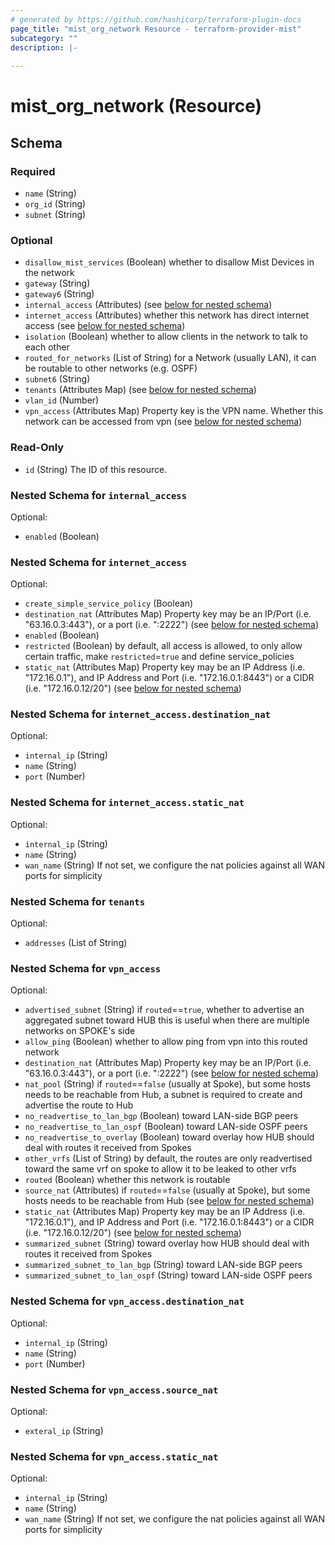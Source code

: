 ```yaml
---
# generated by https://github.com/hashicorp/terraform-plugin-docs
page_title: "mist_org_network Resource - terraform-provider-mist"
subcategory: ""
description: |-
  
---
```


# mist_org_network (Resource)





<!-- schema generated by tfplugindocs -->
## Schema

### Required

- `name` (String)
- `org_id` (String)
- `subnet` (String)

### Optional

- `disallow_mist_services` (Boolean) whether to disallow Mist Devices in the network
- `gateway` (String)
- `gateway6` (String)
- `internal_access` (Attributes) (see [below for nested schema](#nestedatt--internal_access))
- `internet_access` (Attributes) whether this network has direct internet access (see [below for nested schema](#nestedatt--internet_access))
- `isolation` (Boolean) whether to allow clients in the network to talk to each other
- `routed_for_networks` (List of String) for a Network (usually LAN), it can be routable to other networks (e.g. OSPF)
- `subnet6` (String)
- `tenants` (Attributes Map) (see [below for nested schema](#nestedatt--tenants))
- `vlan_id` (Number)
- `vpn_access` (Attributes Map) Property key is the VPN name. Whether this network can be accessed from vpn (see [below for nested schema](#nestedatt--vpn_access))

### Read-Only

- `id` (String) The ID of this resource.

<a id="nestedatt--internal_access"></a>
### Nested Schema for `internal_access`

Optional:

- `enabled` (Boolean)


<a id="nestedatt--internet_access"></a>
### Nested Schema for `internet_access`

Optional:

- `create_simple_service_policy` (Boolean)
- `destination_nat` (Attributes Map) Property key may be an IP/Port (i.e. "63.16.0.3:443"), or a port (i.e. ":2222") (see [below for nested schema](#nestedatt--internet_access--destination_nat))
- `enabled` (Boolean)
- `restricted` (Boolean) by default, all access is allowed, to only allow certain traffic, make `restricted`=`true` and define service_policies
- `static_nat` (Attributes Map) Property key may be an IP Address (i.e. "172.16.0.1"), and IP Address and Port (i.e. "172.16.0.1:8443") or a CIDR (i.e. "172.16.0.12/20") (see [below for nested schema](#nestedatt--internet_access--static_nat))

<a id="nestedatt--internet_access--destination_nat"></a>
### Nested Schema for `internet_access.destination_nat`

Optional:

- `internal_ip` (String)
- `name` (String)
- `port` (Number)


<a id="nestedatt--internet_access--static_nat"></a>
### Nested Schema for `internet_access.static_nat`

Optional:

- `internal_ip` (String)
- `name` (String)
- `wan_name` (String) If not set, we configure the nat policies against all WAN ports for simplicity



<a id="nestedatt--tenants"></a>
### Nested Schema for `tenants`

Optional:

- `addresses` (List of String)


<a id="nestedatt--vpn_access"></a>
### Nested Schema for `vpn_access`

Optional:

- `advertised_subnet` (String) if `routed`==`true`, whether to advertise an aggregated subnet toward HUB this is useful when there are multiple networks on SPOKE's side
- `allow_ping` (Boolean) whether to allow ping from vpn into this routed network
- `destination_nat` (Attributes Map) Property key may be an IP/Port (i.e. "63.16.0.3:443"), or a port (i.e. ":2222") (see [below for nested schema](#nestedatt--vpn_access--destination_nat))
- `nat_pool` (String) if `routed`==`false` (usually at Spoke), but some hosts needs to be reachable from Hub, a subnet is required to create and advertise the route to Hub
- `no_readvertise_to_lan_bgp` (Boolean) toward LAN-side BGP peers
- `no_readvertise_to_lan_ospf` (Boolean) toward LAN-side OSPF peers
- `no_readvertise_to_overlay` (Boolean) toward overlay
how HUB should deal with routes it received from Spokes
- `other_vrfs` (List of String) by default, the routes are only readvertised toward the same vrf on spoke
to allow it to be leaked to other vrfs
- `routed` (Boolean) whether this network is routable
- `source_nat` (Attributes) if `routed`==`false` (usually at Spoke), but some hosts needs to be reachable from Hub (see [below for nested schema](#nestedatt--vpn_access--source_nat))
- `static_nat` (Attributes Map) Property key may be an IP Address (i.e. "172.16.0.1"), and IP Address and Port (i.e. "172.16.0.1:8443") or a CIDR (i.e. "172.16.0.12/20") (see [below for nested schema](#nestedatt--vpn_access--static_nat))
- `summarized_subnet` (String) toward overlay
how HUB should deal with routes it received from Spokes
- `summarized_subnet_to_lan_bgp` (String) toward LAN-side BGP peers
- `summarized_subnet_to_lan_ospf` (String) toward LAN-side OSPF peers

<a id="nestedatt--vpn_access--destination_nat"></a>
### Nested Schema for `vpn_access.destination_nat`

Optional:

- `internal_ip` (String)
- `name` (String)
- `port` (Number)


<a id="nestedatt--vpn_access--source_nat"></a>
### Nested Schema for `vpn_access.source_nat`

Optional:

- `exteral_ip` (String)


<a id="nestedatt--vpn_access--static_nat"></a>
### Nested Schema for `vpn_access.static_nat`

Optional:

- `internal_ip` (String)
- `name` (String)
- `wan_name` (String) If not set, we configure the nat policies against all WAN ports for simplicity
